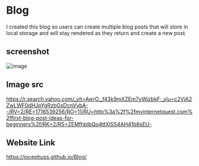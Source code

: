 # Blog
I created this blog so users can create multiple blog posts that will store in local storage
and will stay rendered as they return and create a new post.

## screenshot 
![image](https://github.com/jocephuss/Blog/assets/42878854/201364fa-4406-411c-9080-7bfa00cf5d92)

## Image src 
https://r.search.yahoo.com/_ylt=AwrO._f43k9mXZEm7yWjzbkF;_ylu=c2VjA2ZwLWF0dHJpYgRzbGsDcnVybA--/RV=2/RE=1716539256/RO=11/RU=http%3a%2f%2fmyinternetquest.com%2ffirst-blog-post-ideas-for-beginners%2f/RK=2/RS=ZEMfhblbQo4ttXlSS4AH41b8sEU-

## Website Link
https://jocephuss.github.io/Blog/

